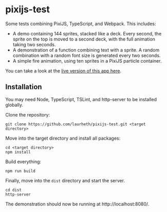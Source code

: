 # pixijs-test

Some tests combining PixiJS, TypeScript, and Webpack. This includes:
- A demo containing 144 sprites, stacked like a deck. Every second, the sprite on the top is moved to a second deck, with the full animation taking two seconds.
- A demonstration of a function combining text with a sprite. A random combination with a random font size is generated every two seconds.
- A simple fire animation, using ten sprites in a PixiJS particle container.

You can take a look at the [live version of this app here](https://laurheth.github.io/pixijs-test/).

## Installation

You may need Node, TypeScript, TSLint, and http-server to be installed globally.

Clone the repository:

```git clone https://github.com/laurheth/pixijs-test.git <target directory>```

Move into the target directory and install all packages:

```
cd <target directory>
npm install
```

Build everything:

```npm run build```

Finally, move into the `dist` directory and start the server.

```
cd dist
http-server
```

The demonstration should now be running at http://localhost:8080/.

